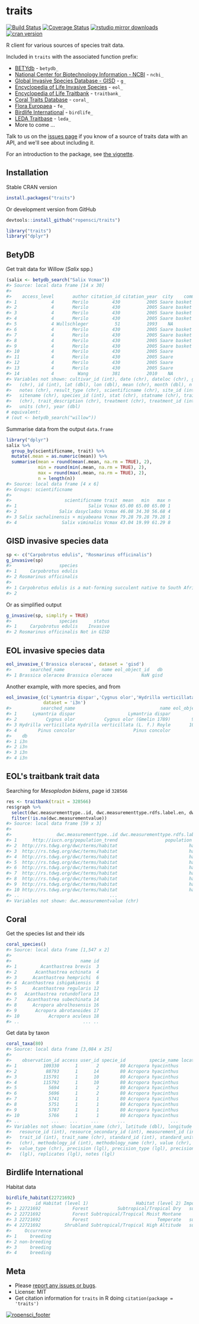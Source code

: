 traits
=======



[![Build Status](https://travis-ci.org/ropensci/traits.svg?branch=master)](https://travis-ci.org/ropensci/traits)
[![Coverage Status](https://coveralls.io/repos/ropensci/traits/badge.svg)](https://coveralls.io/r/ropensci/traits)
[![rstudio mirror downloads](http://cranlogs.r-pkg.org/badges/traits)](https://github.com/metacran/cranlogs.app)
[![cran version](http://www.r-pkg.org/badges/version/traits)](http://cran.rstudio.com/web/packages/traits)

R client for various sources of species trait data.

Included in `traits` with the associated function prefix:

* [BETYdb](http://www.betydb.org) - `betydb_`
* [National Center for Biotechnology Information - NCBI](http://www.ncbi.nlm.nih.gov/) - `ncbi_`
* [Global Invasive Species Database - GISD](http://www.issg.org/database/welcome/) - `g_`
* [Encyclopedia of Life Invasive Species](link) - `eol_`
* [Encyclopedia of Life Traitbank](link) - `traitbank_`
* [Coral Traits Database](http://coraltraits.org/) - `coral_`
* [Flora Europaea](http://rbg-web2.rbge.org.uk/FE/fe.html) - `fe_`
* [Birdlife International](http://rbg-web2.rbge.org.uk/FE/fe.html) - `birdlife_`
* [LEDA Traitbase](http://www.leda-traitbase.org/LEDAportal/index.jsp) - `leda_`
* More to come ...

Talk to us on the [issues page](https://github.com/ropensci/traits/issues) if you know of a source of traits data with an API, and we'll see about including it.

For an introduction to the package, see [the vignette](vignettes/traits_intro.Rmd).

## Installation

Stable CRAN version


```r
install.packages("traits")
```

Or development version from GitHub


```r
devtools::install_github("ropensci/traits")
```


```r
library("traits")
library("dplyr")
```

## BetyDB

Get trait data for Willow (_Salix_ spp.)


```r
(salix <- betydb_search("Salix Vcmax"))
#> Source: local data frame [14 x 30]
#> 
#>    access_level       author citation_id citation_year  city    commonname
#> 1             4       Merilo         430          2005 Saare basket willow
#> 2             4       Merilo         430          2005 Saare basket willow
#> 3             4       Merilo         430          2005 Saare basket willow
#> 4             4       Merilo         430          2005 Saare basket willow
#> 5             4 Wullschleger          51          1993    NA        willow
#> 6             4       Merilo         430          2005 Saare basket willow
#> 7             4       Merilo         430          2005 Saare basket willow
#> 8             4       Merilo         430          2005 Saare basket willow
#> 9             4       Merilo         430          2005 Saare basket willow
#> 10            4       Merilo         430          2005 Saare        willow
#> 11            4       Merilo         430          2005 Saare        willow
#> 12            4       Merilo         430          2005 Saare        willow
#> 13            4       Merilo         430          2005 Saare        willow
#> 14            4         Wang         381          2010    NA              
#> Variables not shown: cultivar_id (int), date (chr), dateloc (chr), genus
#>   (chr), id (int), lat (dbl), lon (dbl), mean (chr), month (dbl), n (int),
#>   notes (chr), result_type (chr), scientificname (chr), site_id (int),
#>   sitename (chr), species_id (int), stat (chr), statname (chr), trait
#>   (chr), trait_description (chr), treatment (chr), treatment_id (int),
#>   units (chr), year (dbl)
# equivalent: 
# (out <- betydb_search("willow"))
```

Summarise data from the output `data.frame`


```r
library("dplyr")
salix %>%
  group_by(scientificname, trait) %>%
  mutate(.mean = as.numeric(mean)) %>%
  summarise(mean = round(mean(.mean, na.rm = TRUE), 2),
            min = round(min(.mean, na.rm = TRUE), 2),
            max = round(max(.mean, na.rm = TRUE), 2),
            n = length(n))
#> Source: local data frame [4 x 6]
#> Groups: scientificname
#> 
#>                    scientificname trait  mean   min   max n
#> 1                           Salix Vcmax 65.00 65.00 65.00 1
#> 2                Salix dasyclados Vcmax 46.08 34.30 56.68 4
#> 3 Salix sachalinensis × miyabeana Vcmax 79.28 79.28 79.28 1
#> 4                 Salix viminalis Vcmax 43.04 19.99 61.29 8
```

## GISD invasive species data


```r
sp <- c("Carpobrotus edulis", "Rosmarinus officinalis")
g_invasive(sp)
#>                  species
#> 1     Carpobrotus edulis
#> 2 Rosmarinus officinalis
#>                                                                                                                                                                                                                                                                                                                                                                                                                                                                                                                                                                                                                                                                                                                                                                                               status
#> 1 Carpobrotus edulis is a mat-forming succulent native to South Africa which is invasive primarily in coastal habitats in many parts of the world. It was often introduced as an ornamental plant or used for planting along roadsides, from which it has spread to become invasive. Its main impacts are smothering, reduced regeneration of native flora and changes to soil pH and nutrient regimes.;  (succulent); Common Names: balsamo, Cape fig, figue marine, freeway iceplant, ghaukum, ghoenavy, highway ice plant, higo del Cabo, higo marino, Hottentosvy, hottentot fig, Hottentottenfeige, iceplant, ikhambi-lamabulawo, Kaapsevy, patata frita, perdevy, pigface, rankvy, sea fig, sour fig, suurvy, umgongozi, vyerank; Synonyms: Mesembryanthemum edule L., Mesembryanthemum edulis
#> 2                                                                                                                                                                                                                                                                                                                                                                                                                                                                                                                                                                                                                                                                                                                                                                                        Not in GISD
```

Or as simplified output


```r
g_invasive(sp, simplify = TRUE)
#>                  species      status
#> 1     Carpobrotus edulis    Invasive
#> 2 Rosmarinus officinalis Not in GISD
```

## EOL invasive species data


```r
eol_invasive_('Brassica oleracea', dataset = 'gisd')
#>       searched_name              name eol_object_id   db
#> 1 Brassica oleracea Brassica oleracea           NaN gisd
```

Another example, with more species, and from 


```r
eol_invasive_(c('Lymantria dispar','Cygnus olor','Hydrilla verticillata','Pinus concolor'),
              dataset = 'i3n')
#>           searched_name                                name eol_object_id
#> 1      Lymantria dispar                    Lymantria dispar           NaN
#> 2           Cygnus olor           Cygnus olor (Gmelin 1789)        913227
#> 3 Hydrilla verticillata Hydrilla verticillata (L. f.) Royle       1088921
#> 4        Pinus concolor                      Pinus concolor           NaN
#>    db
#> 1 i3n
#> 2 i3n
#> 3 i3n
#> 4 i3n
```

## EOL's traitbank trait data

Searching for _Mesoplodon bidens_, page id `328566`


```r
res <- traitbank(trait = 328566)
res$graph %>% 
  select(dwc.measurementtype..id, dwc.measurementtype.rdfs.label.en, dwc.measurementvalue) %>% 
  filter(!is.na(dwc.measurementvalue))
#> Source: local data frame [59 x 3]
#> 
#>                 dwc.measurementtype..id dwc.measurementtype.rdfs.label.en
#> 1      http://iucn.org/population_trend                  population trend
#> 2  http://rs.tdwg.org/dwc/terms/habitat                           habitat
#> 3  http://rs.tdwg.org/dwc/terms/habitat                           habitat
#> 4  http://rs.tdwg.org/dwc/terms/habitat                           habitat
#> 5  http://rs.tdwg.org/dwc/terms/habitat                           habitat
#> 6  http://rs.tdwg.org/dwc/terms/habitat                           habitat
#> 7  http://rs.tdwg.org/dwc/terms/habitat                           habitat
#> 8  http://rs.tdwg.org/dwc/terms/habitat                           habitat
#> 9  http://rs.tdwg.org/dwc/terms/habitat                           habitat
#> 10 http://rs.tdwg.org/dwc/terms/habitat                           habitat
#> ..                                  ...                               ...
#> Variables not shown: dwc.measurementvalue (chr)
```

## Coral

Get the species list and their ids


```r
coral_species()
#> Source: local data frame [1,547 x 2]
#> 
#>                          name id
#> 1         Acanthastrea brevis  3
#> 2       Acanthastrea echinata  4
#> 3      Acanthastrea hemprichi  6
#> 4  Acanthastrea ishigakiensis  8
#> 5      Acanthastrea regularis 12
#> 6   Acanthastrea rotundoflora 13
#> 7    Acanthastrea subechinata 14
#> 8      Acropora abrolhosensis 16
#> 9       Acropora abrotanoides 17
#> 10           Acropora aculeus 18
#> ..                        ... ..
```

Get data by taxon


```r
coral_taxa(80)
#> Source: local data frame [3,084 x 25]
#> 
#>    observation_id access user_id specie_id         specie_name location_id
#> 1          109330      1       2        80 Acropora hyacinthus           1
#> 2           88793      1      14        80 Acropora hyacinthus           0
#> 3          115791      1      10        80 Acropora hyacinthus           1
#> 4          115792      1      10        80 Acropora hyacinthus           1
#> 5            5694      1       2        80 Acropora hyacinthus           1
#> 6            5696      1       2        80 Acropora hyacinthus           1
#> 7            5741      1       1        80 Acropora hyacinthus           1
#> 8            5751      1       1        80 Acropora hyacinthus           1
#> 9            5787      1       1        80 Acropora hyacinthus           1
#> 10           5766      1       1        80 Acropora hyacinthus           1
#> ..            ...    ...     ...       ...                 ...         ...
#> Variables not shown: location_name (chr), latitude (dbl), longitude (dbl),
#>   resource_id (int), resource_secondary_id (int), measurement_id (int),
#>   trait_id (int), trait_name (chr), standard_id (int), standard_unit
#>   (chr), methodology_id (int), methodology_name (chr), value (chr),
#>   value_type (chr), precision (lgl), precision_type (lgl), precision_upper
#>   (lgl), replicates (lgl), notes (lgl)
```

## Birdlife International

Habitat data


```r
birdlife_habitat(22721692)
#>         id Habitat (level 1)                  Habitat (level 2) Importance
#> 1 22721692            Forest           Subtropical/Tropical Dry   suitable
#> 2 22721692            Forest Subtropical/Tropical Moist Montane      major
#> 3 22721692            Forest                          Temperate   suitable
#> 4 22721692         Shrubland Subtropical/Tropical High Altitude   suitable
#>     Occurrence
#> 1     breeding
#> 2 non-breeding
#> 3     breeding
#> 4     breeding
```

## Meta

* Please [report any issues or bugs](https://github.com/ropensci/traits/issues).
* License: MIT
* Get citation information for `traits` in R doing `citation(package = 'traits')`

[![ropensci_footer](http://ropensci.org/public_images/github_footer.png)](http://ropensci.org)
